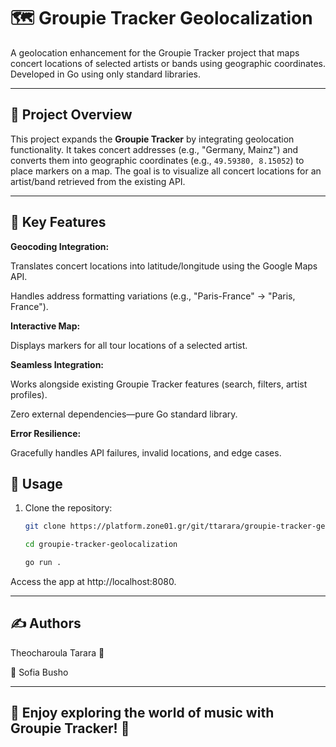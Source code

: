 # 🗺️ Groupie Tracker Geolocalization

A geolocation enhancement for the Groupie Tracker project that maps concert locations of selected artists or bands using geographic coordinates.  
Developed in Go using only standard libraries.

---

## 🧭 Project Overview

This project expands the **Groupie Tracker** by integrating geolocation functionality. It takes concert addresses (e.g., "Germany, Mainz") and converts them into geographic coordinates (e.g., `49.59380, 8.15052`) to place markers on a map. The goal is to visualize all concert locations for an artist/band retrieved from the existing API.

---

## 🔑 Key Features

**Geocoding Integration:**

Translates concert locations into latitude/longitude using the Google Maps API.

Handles address formatting variations (e.g., "Paris-France" → "Paris, France").

**Interactive Map:**

Displays markers for all tour locations of a selected artist.

**Seamless Integration:**

Works alongside existing Groupie Tracker features (search, filters, artist profiles).

Zero external dependencies—pure Go standard library.

**Error Resilience:**

Gracefully handles API failures, invalid locations, and edge cases.

## 🛫 Usage

1. Clone the repository:

   ```bash
   git clone https://platform.zone01.gr/git/ttarara/groupie-tracker-geolocalization

   cd groupie-tracker-geolocalization

   go run .

   ```

 Access the app at http://localhost:8080.


---

## ✍️ Authors

Theocharoula Tarara 🎵

🎵 Sofia Busho

---

## 💃 Enjoy exploring the world of music with Groupie Tracker! 🕺
